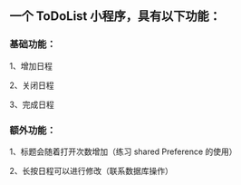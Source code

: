 ## 一个 ToDoList 小程序，具有以下功能：

### 基础功能：

1、增加日程

2、关闭日程

3、完成日程

### 额外功能：

1、标题会随着打开次数增加（练习 shared Preference 的使用）

2、长按日程可以进行修改（联系数据库操作）
